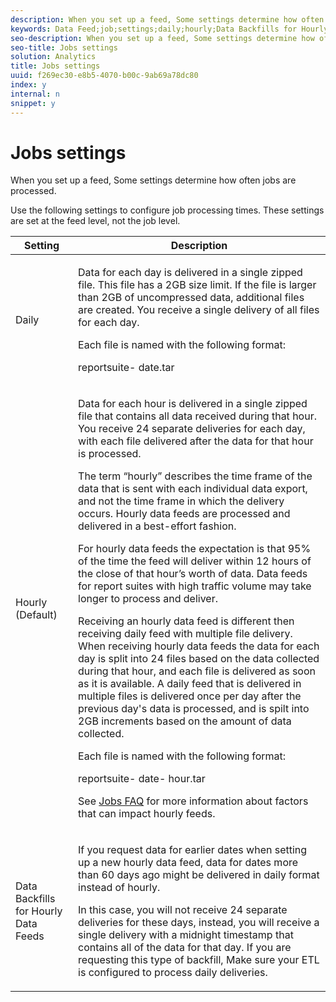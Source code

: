 ```yaml
---
description: When you set up a feed, Some settings determine how often jobs are processed.
keywords: Data Feed;job;settings;daily;hourly;Data Backfills for Hourly Data Feeds;backfill
seo-description: When you set up a feed, Some settings determine how often jobs are processed.
seo-title: Jobs settings
solution: Analytics
title: Jobs settings
uuid: f269ec30-e8b5-4070-b00c-9ab69a78dc80
index: y
internal: n
snippet: y
---
```


# Jobs settings

When you set up a feed, Some settings determine how often jobs are processed.

Use the following settings to configure job processing times. These settings are set at the feed level, not the job level.

<table id="table_2070F73212F245E98DADC6B5DFDB1C72"> 
 <thead> 
  <tr> 
   <th colname="col1" class="entry"> Setting </th> 
   <th colname="col2" class="entry"> Description </th> 
  </tr> 
 </thead>
 <tbody> 
  <tr> 
   <td colname="col1"> Daily </td> 
   <td colname="col2"> <p>Data for each day is delivered in a single zipped file. This file has a 2GB size limit. If the file is larger than 2GB of uncompressed data, additional files are created. You receive a single delivery of all files for each day. </p> <p>Each file is named with the following format: </p> <p> <span class="filepath"> <span class="varname"> reportsuite</span>-<span class="varname"> date</span>.tar</span> </p> </td> 
  </tr> 
  <tr> 
   <td colname="col1"> Hourly (Default) </td> 
   <td colname="col2"> <p>Data for each hour is delivered in a single zipped file that contains all data received during that hour. You receive 24 separate deliveries for each day, with each file delivered after the data for that hour is processed. </p> <p>The term “hourly” describes the time frame of the data that is sent with each individual data export, and not the time frame in which the delivery occurs. Hourly data feeds are processed and delivered in a best-effort fashion. </p> <p>For hourly data feeds the expectation is that 95% of the time the feed will deliver within 12 hours of the close of that hour’s worth of data. Data feeds for report suites with high traffic volume may take longer to process and deliver. </p> <p>Receiving an hourly data feed is different then receiving daily feed with multiple file delivery. When receiving hourly data feeds the data for each day is split into 24 files based on the data collected during that hour, and each file is delivered as soon as it is available. A daily feed that is delivered in multiple files is delivered once per day after the previous day's data is processed, and is spilt into 2GB increments based on the amount of data collected. </p> <p>Each file is named with the following format: </p> <p> <span class="filepath"> <span class="varname"> reportsuite</span>-<span class="varname"> date</span>-<span class="varname"> hour</span>.tar</span> </p> <p>See <a href="../../analytics-data-feed/c-df-contents/jobs-faq.md#concept_7C67A012CCF64B0C8DA33E5A6CF7FD9E" format="dita" scope="local"> Jobs FAQ</a> for more information about factors that can impact hourly feeds. </p> </td> 
  </tr> 
  <tr> 
   <td colname="col1"> Data Backfills for Hourly Data Feeds </td> 
   <td colname="col2"> <p>If you request data for earlier dates when setting up a new hourly data feed, data for dates more than 60 days ago might be delivered in daily format instead of hourly. </p> <p>In this case, you will not receive 24 separate deliveries for these days, instead, you will receive a single delivery with a midnight timestamp that contains all of the data for that day. If you are requesting this type of backfill, Make sure your ETL is configured to process daily deliveries. </p> </td> 
  </tr> 
 </tbody> 
</table>

